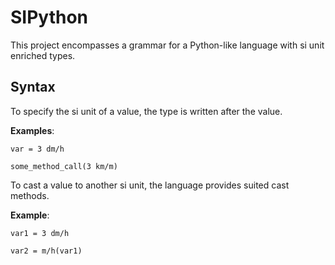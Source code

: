 # SIPython

This project encompasses a grammar for a Python-like language with si unit enriched types.

## Syntax

To specify the si unit of a value, the type is written after the value.

**Examples**:

<code>var = 3 dm/h</code>

<code>some_method_call(3 km/m)</code>

To cast a value to another si unit, the language provides suited cast methods.

**Example**:

`var1 = 3 dm/h`

`var2 = m/h(var1)`